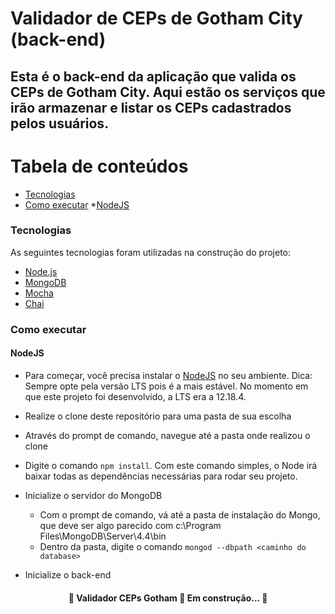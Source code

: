 # Validador de CEPs de Gotham City (back-end)

## Esta é o back-end da aplicação que valida os CEPs de Gotham City. Aqui estão os serviços que irão armazenar e listar os CEPs cadastrados pelos usuários.

Tabela de conteúdos
=================
<!--ts-->
   * [Tecnologias](#tecnologias)
   * [Como executar](#como-executar)
      *[NodeJS](#nodejs)	
<!--te-->

### Tecnologias

As seguintes tecnologias foram utilizadas na construção do projeto:
- [Node.js](https://nodejs.org/en/)
- [MongoDB](https://www.mongodb.com/try?jmp=nav#community)
- [Mocha](https://mochajs.org/)
- [Chai](https://www.chaijs.com/)

### Como executar
#### NodeJS
- Para começar, você precisa instalar o [NodeJS](https://nodejs.org/en/) no seu ambiente. Dica: Sempre opte pela versão LTS pois é a mais estável. No momento em que este projeto foi desenvolvido, a LTS era a 12.18.4.
- Realize o clone deste repositório para uma pasta de sua escolha
- Através do prompt de comando, navegue até a pasta onde realizou o clone
- Digite o comando `npm install`. Com este comando simples, o Node irá baixar todas as dependências necessárias para rodar seu projeto.

- Inicialize o servidor do MongoDB
	- Com o prompt de comando, vá até a pasta de instalação do Mongo, que deve ser algo parecido com c:\Program Files\MongoDB\Server\4.4\bin
	- Dentro da pasta, digite o comando `mongod --dbpath <caminho do database>`
- Inicialize o back-end
	
<h4 align="center"> 
	🚧  Validador CEPs Gotham 🚀 Em construção...  🚧
</h4>